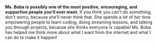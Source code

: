 ---
---

**Ms. Boba is possibly one of the most positive, encouraging, and supportive people you'll ever meet.** If you think you can't do something, don't worry, because she'll never think that. She spends a _lot_ of her time empowering people to learn coding, doing streaming lessons, and talking you through projects, because she thinks everyone is capable! Ms. Boba has helped me think more about what I want from the internet and what I can do to make it happen!
